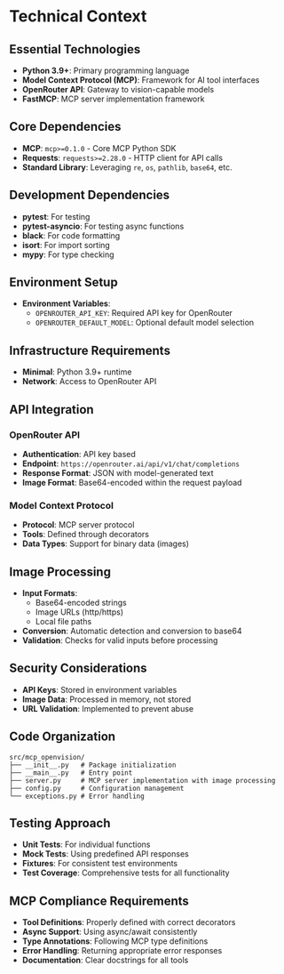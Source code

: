# Technical Context

## Essential Technologies

- **Python 3.9+**: Primary programming language
- **Model Context Protocol (MCP)**: Framework for AI tool interfaces
- **OpenRouter API**: Gateway to vision-capable models
- **FastMCP**: MCP server implementation framework

## Core Dependencies

- **MCP**: `mcp>=0.1.0` - Core MCP Python SDK
- **Requests**: `requests>=2.28.0` - HTTP client for API calls
- **Standard Library**: Leveraging `re`, `os`, `pathlib`, `base64`, etc.

## Development Dependencies

- **pytest**: For testing
- **pytest-asyncio**: For testing async functions
- **black**: For code formatting
- **isort**: For import sorting
- **mypy**: For type checking

## Environment Setup

- **Environment Variables**:
  - `OPENROUTER_API_KEY`: Required API key for OpenRouter
  - `OPENROUTER_DEFAULT_MODEL`: Optional default model selection

## Infrastructure Requirements

- **Minimal**: Python 3.9+ runtime
- **Network**: Access to OpenRouter API

## API Integration

### OpenRouter API

- **Authentication**: API key based
- **Endpoint**: `https://openrouter.ai/api/v1/chat/completions`
- **Response Format**: JSON with model-generated text
- **Image Format**: Base64-encoded within the request payload

### Model Context Protocol

- **Protocol**: MCP server protocol
- **Tools**: Defined through decorators
- **Data Types**: Support for binary data (images)

## Image Processing

- **Input Formats**:
  - Base64-encoded strings
  - Image URLs (http/https)
  - Local file paths
- **Conversion**: Automatic detection and conversion to base64
- **Validation**: Checks for valid inputs before processing

## Security Considerations

- **API Keys**: Stored in environment variables
- **Image Data**: Processed in memory, not stored
- **URL Validation**: Implemented to prevent abuse

## Code Organization

```
src/mcp_openvision/
├── __init__.py   # Package initialization
├── __main__.py   # Entry point
├── server.py     # MCP server implementation with image processing
├── config.py     # Configuration management
└── exceptions.py # Error handling
```

## Testing Approach

- **Unit Tests**: For individual functions
- **Mock Tests**: Using predefined API responses
- **Fixtures**: For consistent test environments
- **Test Coverage**: Comprehensive tests for all functionality

## MCP Compliance Requirements

- **Tool Definitions**: Properly defined with correct decorators
- **Async Support**: Using async/await consistently
- **Type Annotations**: Following MCP type definitions
- **Error Handling**: Returning appropriate error responses
- **Documentation**: Clear docstrings for all tools
